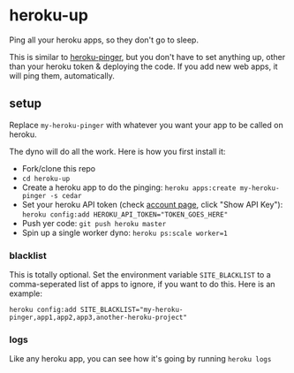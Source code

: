# heroku-up

Ping all your heroku apps, so they don't go to sleep.

This is similar to [heroku-pinger](https://github.com/dcampano/heroku-pinger), but you don't have to set anything up, other than your heroku token & deploying the code. If you add new web apps, it will ping them, automatically.

## setup

Replace `my-heroku-pinger` with whatever you want your app to be called on heroku.

The dyno will do all the work. Here is how you first install it:

*  Fork/clone this repo
*  `cd heroku-up`
*  Create a heroku app to do the pinging: `heroku apps:create my-heroku-pinger -s cedar`
*  Set your heroku API token (check [account page](https://dashboard.heroku.com/account), click "Show API Key"): `heroku config:add HEROKU_API_TOKEN="TOKEN_GOES_HERE"`
*  Push yer code: `git push heroku master`
*  Spin up a single worker dyno: `heroku ps:scale worker=1`

### blacklist

This is totally optional. Set the environment variable `SITE_BLACKLIST` to a comma-seperated list of apps to ignore, if you want to do this. Here is an example:

```
heroku config:add SITE_BLACKLIST="my-heroku-pinger,app1,app2,app3,another-heroku-project"
```

### logs

Like any heroku app, you can see how it's going by running `heroku logs`